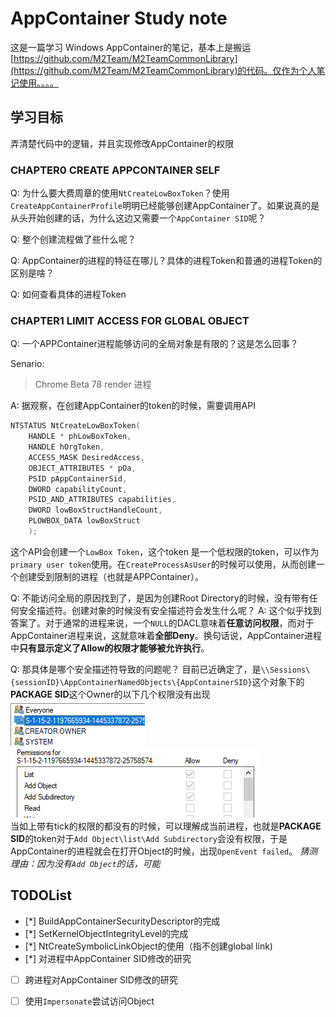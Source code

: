 # AppContainer Study note

这是一篇学习 Windows AppContainer的笔记，基本上是搬运[https://github.com/M2Team/M2TeamCommonLibrary](https://github.com/M2Team/M2TeamCommonLibrary)的代码。仅作为个人笔记使用。。。。

## 学习目标

弄清楚代码中的逻辑，并且实现修改AppContainer的权限

### CHAPTER0 CREATE APPCONTAINER SELF
Q:
为什么要大费周章的使用`NtCreateLowBoxToken`？使用`CreateAppContainerProfile`明明已经能够创建AppContainer了。如果说真的是从头开始创建的话，为什么这边又需要一个`AppContainer SID`呢？

Q:
整个创建流程做了些什么呢？

Q: AppContainer的进程的特征在哪儿？具体的进程Token和普通的进程Token的区别是啥？

Q: 如何查看具体的进程Token

### CHAPTER1 LIMIT ACCESS FOR GLOBAL OBJECT
Q:
一个APPContainer进程能够访问的全局对象是有限的？这是怎么回事？

Senario:
> Chrome Beta 78 render 进程

A:
据观察，在创建AppContainer的token的时候，需要调用API
```cpp
NTSTATUS NtCreateLowBoxToken(
    HANDLE * phLowBoxToken, 
    HANDLE hOrgToken, 
    ACCESS_MASK DesiredAccess, 
    OBJECT_ATTRIBUTES * pOa, 
    PSID pAppContainerSid, 
    DWORD capabilityCount, 
    PSID_AND_ATTRIBUTES capabilities, 
    DWORD lowBoxStructHandleCount, 
    PLOWBOX_DATA lowBoxStruct
    );
```
这个API会创建一个`LowBox Token`，这个token 是一个低权限的token，可以作为`primary user token`使用。在`CreateProcessAsUser`的时候可以使用，从而创建一个创建受到限制的进程（也就是APPContainer）。

Q: 不能访问全局的原因找到了，是因为创建Root Directory的时候，没有带有任何安全描述符。创建对象的时候没有安全描述符会发生什么呢？
A: 这个似乎找到答案了。对于通常的进程来说，一个`NULL`的DACL意味着**任意访问权限**，而对于AppContainer进程来说，这就意味着**全部Deny**。换句话说，AppContainer进程中**只有显示定义了Allow的权限才能够被允许执行**。

Q: 那具体是哪个安全描述符导致的问题呢？
目前已近确定了，是`\\Sessions\{sessionID}\AppContainerNamedObjects\{AppContainerSID}`这个对象下的**PACKAGE SID**这个Owner的以下几个权限没有出现  
![Owner](./img/img00.png)  
![权限](./img/img01.png)  
当如上带有tick的权限的都没有的时候，可以理解成当前进程，也就是**PACKAGE SID**的token对于`Add Object\list\Add Subdirectory`会没有权限，于是AppContainer的进程就会在打开Object的时候，出现`OpenEvent failed`。
_猜测理由：因为没有`Add Object`的话，可能_


## TODOList

 * [*] BuildAppContainerSecurityDescriptor的完成
 * [*] SetKernelObjectIntegrityLevel的完成
 * [*] NtCreateSymbolicLinkObject的使用（指不创建global link)
 * [*] 对进程中AppContainer SID修改的研究
 * [ ] 跨进程对AppContainer SID修改的研究
 * [ ] 使用`Impersonate`尝试访问Object


